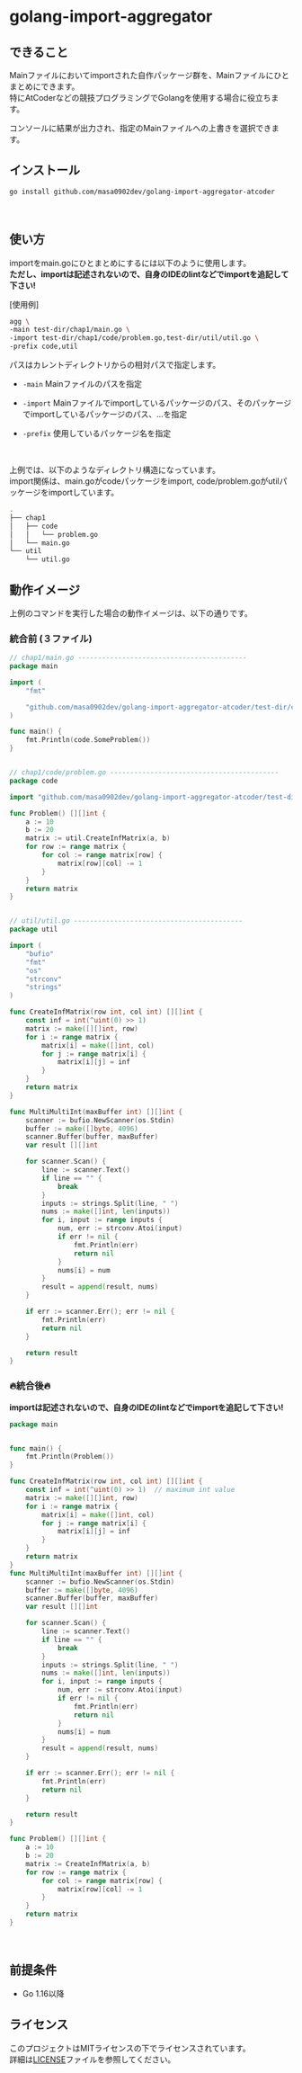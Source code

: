 # golang-import-aggregator

## できること

Mainファイルにおいてimportされた自作パッケージ群を、Mainファイルにひとまとめにできます。  
特にAtCoderなどの競技プログラミングでGolangを使用する場合に役立ちます。

コンソールに結果が出力され、指定のMainファイルへの上書きを選択できます。



## インストール
```bash
go install github.com/masa0902dev/golang-import-aggregator-atcoder
```


<br>

## 使い方

importをmain.goにひとまとめにするには以下のように使用します。  
<b>ただし、importは記述されないので、自身のIDEのlintなどでimportを追記して下さい!</b>

[使用例]
```bash
agg \
-main test-dir/chap1/main.go \
-import test-dir/chap1/code/problem.go,test-dir/util/util.go \
-prefix code,util
```

パスはカレントディレクトリからの相対パスで指定します。


- `-main` Mainファイルのパスを指定

- `-import` Mainファイルでimportしているパッケージのパス、そのパッケージでimportしているパッケージのパス、...を指定

- `-prefix` 使用しているパッケージ名を指定

<br>

上例では、以下のようなディレクトリ構造になっています。  
import関係は、main.goがcodeパッケージをimport, code/problem.goがutilパッケージをimportしています。
```bash
.
├── chap1
│   ├── code
│   │   └── problem.go
│   └── main.go
└── util
    └── util.go
```



## 動作イメージ
上例のコマンドを実行した場合の動作イメージは、以下の通りです。


### 統合前 (３ファイル)
```go
// chap1/main.go ------------------------------------------
package main

import (
	"fmt"

	"github.com/masa0902dev/golang-import-aggregator-atcoder/test-dir/chap1/code"
)

func main() {
	fmt.Println(code.SomeProblem())
}


// chap1/code/problem.go ------------------------------------------
package code

import "github.com/masa0902dev/golang-import-aggregator-atcoder/test-dir/util"

func Problem() [][]int {
	a := 10
	b := 20
	matrix := util.CreateInfMatrix(a, b)
	for row := range matrix {
		for col := range matrix[row] {
			matrix[row][col] -= 1
		}
	}
	return matrix
}


// util/util.go ------------------------------------------
package util

import (
	"bufio"
	"fmt"
	"os"
	"strconv"
	"strings"
)

func CreateInfMatrix(row int, col int) [][]int {
	const inf = int(^uint(0) >> 1)
	matrix := make([][]int, row)
	for i := range matrix {
		matrix[i] = make([]int, col)
		for j := range matrix[i] {
			matrix[i][j] = inf
		}
	}
	return matrix
}

func MultiMultiInt(maxBuffer int) [][]int {
	scanner := bufio.NewScanner(os.Stdin)
	buffer := make([]byte, 4096)
	scanner.Buffer(buffer, maxBuffer)
	var result [][]int

	for scanner.Scan() {
		line := scanner.Text()
		if line == "" {
			break
		}
		inputs := strings.Split(line, " ")
		nums := make([]int, len(inputs))
		for i, input := range inputs {
			num, err := strconv.Atoi(input)
			if err != nil {
				fmt.Println(err)
				return nil
			}
			nums[i] = num
		}
		result = append(result, nums)
	}

	if err := scanner.Err(); err != nil {
		fmt.Println(err)
		return nil
	}

	return result
}
```

### 🔥統合後🔥
<b>importは記述されないので、自身のIDEのlintなどでimportを追記して下さい!</b>
```go
package main


func main() {
	fmt.Println(Problem())
}

func CreateInfMatrix(row int, col int) [][]int {
	const inf = int(^uint(0) >> 1)	// maximum int value
	matrix := make([][]int, row)
	for i := range matrix {
		matrix[i] = make([]int, col)
		for j := range matrix[i] {
			matrix[i][j] = inf
		}
	}
	return matrix
}
func MultiMultiInt(maxBuffer int) [][]int {
	scanner := bufio.NewScanner(os.Stdin)
	buffer := make([]byte, 4096)
	scanner.Buffer(buffer, maxBuffer)
	var result [][]int

	for scanner.Scan() {
		line := scanner.Text()
		if line == "" {
			break
		}
		inputs := strings.Split(line, " ")
		nums := make([]int, len(inputs))
		for i, input := range inputs {
			num, err := strconv.Atoi(input)
			if err != nil {
				fmt.Println(err)
				return nil
			}
			nums[i] = num
		}
		result = append(result, nums)
	}

	if err := scanner.Err(); err != nil {
		fmt.Println(err)
		return nil
	}

	return result
}

func Problem() [][]int {
	a := 10
	b := 20
	matrix := CreateInfMatrix(a, b)
	for row := range matrix {
		for col := range matrix[row] {
			matrix[row][col] -= 1
		}
	}
	return matrix
}
```


<br>

## 前提条件

- Go 1.16以降



## ライセンス

このプロジェクトはMITライセンスの下でライセンスされています。  
詳細は[LICENSE](LICENSE)ファイルを参照してください。
